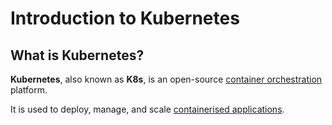 
# Introduction to Kubernetes

## What is Kubernetes?

**Kubernetes**, also known as **K8s**, is an open-source 
[container orchestration](../../03-concepts/container-orchestration) platform.

It is used to deploy, manage, and scale [containerised applications](../../03-concepts/containerised-application).
